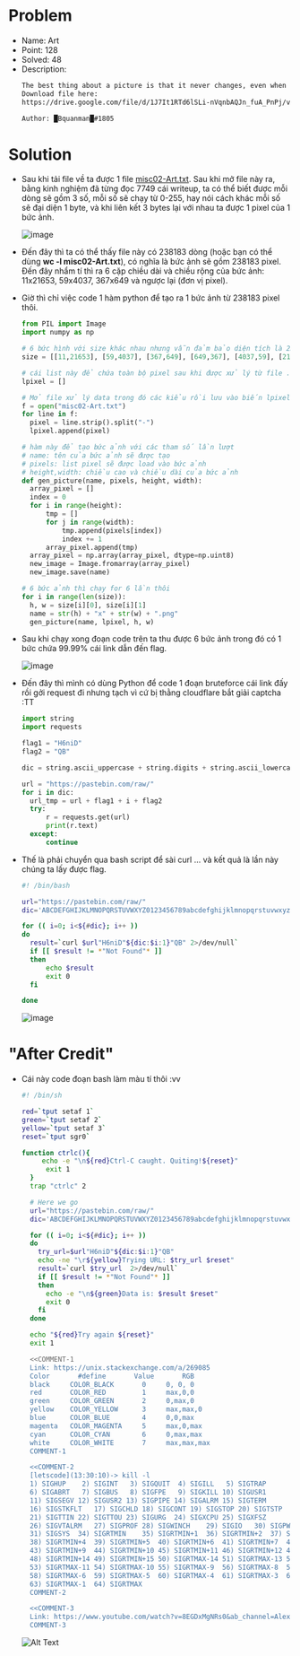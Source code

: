 # Problem
- Name: Art
- Point: 128
- Solved: 48
- Description:
  ```sh
  The best thing about a picture is that it never changes, even when the people in it do, or when it is zoomed in
  Download file here:
  https://drive.google.com/file/d/1J7It1RTd6lSLi-nVqnbAQJn_fuA_PnPj/view?usp=sharing

  Author: █Bquanman█#1805
  ```

# Solution
- Sau khi tải file về  ta được 1 file [misc02-Art.txt](challenge/misc02-Art.txt). Sau khi mở file này ra, bằng kinh nghiệm đã từng đọc 7749 cái writeup, ta có thể  biết được mỗi dòng sẽ gồm 3 số, mỗi số sẽ chạy từ 0-255, hay nói cách khác mỗi số sẽ đại diện 1 byte, và khi liên kết 3 bytes lại với nhau ta được 1 pixel của 1 bức ảnh.

    ![image](tmp/picb1.png)

- Đến đây thì ta có thể thấy file này có 238183 dòng (hoặc bạn có thể dùng **wc -l misc02-Art.txt**), có nghĩa là bức ảnh sẽ gồm 238183 pixel. Đến đây nhẩm tí thì ra 6 cặp chiều dài và chiều rộng của bức ảnh: 11x21653, 59x4037, 367x649 và ngược lại (đơn vị pixel).
- Giờ thì chỉ việc code 1 hàm python để  tạo ra 1 bức ảnh từ 238183 pixel thôi.
  ```python
  from PIL import Image
  import numpy as np

  # 6 bức hình với size khác nhau nhưng vẫn đảm bảo diện tích là 238183
  size = [[11,21653], [59,4037], [367,649], [649,367], [4037,59], [21653,11]]

  # cái list này để chứa toàn bộ pixel sau khi được xử lý từ file .txt
  lpixel = []

  # Mở file xử lý data trong đó các kiểu rồi lưu vào biến lpixel
  f = open("misc02-Art.txt")
  for line in f:
  	pixel = line.strip().split("-")
  	lpixel.append(pixel)

  # hàm này để tạo bức ảnh với các tham số lần lượt
  # name: tên của bức ảnh sẽ được tạo
  # pixels: list pixel sẽ được load vào bức ảnh
  # height,width: chiều cao và chiều dài của bức ảnh
  def gen_picture(name, pixels, height, width):
  	array_pixel = []
  	index = 0
  	for i in range(height):
  		tmp = []
  		for j in range(width):
  			tmp.append(pixels[index])
  			index += 1
  		array_pixel.append(tmp)
  	array_pixel = np.array(array_pixel, dtype=np.uint8)
  	new_image = Image.fromarray(array_pixel)
  	new_image.save(name)

  # 6 bức ảnh thì chạy for 6 lần thôi
  for i in range(len(size)):
  	h, w = size[i][0], size[i][1]
  	name = str(h) + "x" + str(w) + ".png"
  	gen_picture(name, lpixel, h, w)

  ```

- Sau khi chạy xong đoạn code trên ta thu được 6 bức ảnh trong đó có 1 bức chứa 99.99% cái link dẫn đến flag.

  ![image](tmp/picb2.png)

- Đến đây thì mình có dùng Python để code 1 đoạn bruteforce cái link đấy rồi gởi request đi nhưng tạch vì cứ bị thằng cloudflare bắt giải captcha :TT

  ```python
  import string
  import requests

  flag1 = "H6niD"
  flag2 = "QB"

  dic = string.ascii_uppercase + string.digits + string.ascii_lowercase

  url = "https://pastebin.com/raw/"
  for i in dic:
  	url_tmp = url + flag1 + i + flag2
  	try:
  		r = requests.get(url)
  		print(r.text)
  	except:
  		continue

  ```

- Thế là phải chuyển qua bash script để sài curl ... và kết quả là lần này chúng ta lấy được flag.
  ```sh
  #! /bin/bash

  url="https://pastebin.com/raw/"
  dic='ABCDEFGHIJKLMNOPQRSTUVWXYZ0123456789abcdefghijklmnopqrstuvwxyz'

  for (( i=0; i<${#dic}; i++ ))
  do
    result=`curl $url"H6niD"${dic:$i:1}"QB" 2>/dev/null`
    if [[ $result != *"Not Found"* ]]
    then
    	echo $result
    	exit 0
    fi

  done

  ```

  ![image](tmp/picb3.png)

# "After Credit"
- Cái này code đoạn bash làm màu tí thôi :vv

  ```sh
  #! /bin/sh

  red=`tput setaf 1`
  green=`tput setaf 2`
  yellow=`tput setaf 3`
  reset=`tput sgr0`

  function ctrlc(){
	   echo -e "\n${red}Ctrl-C caught. Quiting!${reset}"
	    exit 1
    }
    trap "ctrlc" 2

    # Here we go
    url="https://pastebin.com/raw/"
    dic='ABCDEFGHIJKLMNOPQRSTUVWXYZ0123456789abcdefghijklmnopqrstuvwxyz'

    for (( i=0; i<${#dic}; i++ ))
    do
      try_url=$url"H6niD"${dic:$i:1}"QB"
      echo -ne "\r${yellow}Trying URL: $try_url $reset"
      result=`curl $try_url  2>/dev/null`
      if [[ $result != *"Not Found"* ]]
      then
        echo -e "\n${green}Data is: $result $reset"
        exit 0
      fi
    done

    echo "${red}Try again ${reset}"
    exit 1

    <<COMMENT-1
    Link: https://unix.stackexchange.com/a/269085
    Color       #define       Value       RGB
    black     COLOR_BLACK       0     0, 0, 0
    red       COLOR_RED         1     max,0,0
    green     COLOR_GREEN       2     0,max,0
    yellow    COLOR_YELLOW      3     max,max,0
    blue      COLOR_BLUE        4     0,0,max
    magenta   COLOR_MAGENTA     5     max,0,max
    cyan      COLOR_CYAN        6     0,max,max
    white     COLOR_WHITE       7     max,max,max
    COMMENT-1

    <<COMMENT-2
    [letscode](13:30:10)-> kill -l
    1) SIGHUP	 2) SIGINT	 3) SIGQUIT	 4) SIGILL	 5) SIGTRAP
    6) SIGABRT	 7) SIGBUS	 8) SIGFPE	 9) SIGKILL	10) SIGUSR1
    11) SIGSEGV	12) SIGUSR2	13) SIGPIPE	14) SIGALRM	15) SIGTERM
    16) SIGSTKFLT	17) SIGCHLD	18) SIGCONT	19) SIGSTOP	20) SIGTSTP
    21) SIGTTIN	22) SIGTTOU	23) SIGURG	24) SIGXCPU	25) SIGXFSZ
    26) SIGVTALRM	27) SIGPROF	28) SIGWINCH	29) SIGIO	30) SIGPWR
    31) SIGSYS	34) SIGRTMIN	35) SIGRTMIN+1	36) SIGRTMIN+2	37) SIGRTMIN+3
    38) SIGRTMIN+4	39) SIGRTMIN+5	40) SIGRTMIN+6	41) SIGRTMIN+7	42) SIGRTMIN+8
    43) SIGRTMIN+9	44) SIGRTMIN+10	45) SIGRTMIN+11	46) SIGRTMIN+12	47) SIGRTMIN+13
    48) SIGRTMIN+14	49) SIGRTMIN+15	50) SIGRTMAX-14	51) SIGRTMAX-13	52) SIGRTMAX-12
    53) SIGRTMAX-11	54) SIGRTMAX-10	55) SIGRTMAX-9	56) SIGRTMAX-8	57) SIGRTMAX-7
    58) SIGRTMAX-6	59) SIGRTMAX-5	60) SIGRTMAX-4	61) SIGRTMAX-3	62) SIGRTMAX-2
    63) SIGRTMAX-1	64) SIGRTMAX
    COMMENT-2

    <<COMMENT-3
    Link: https://www.youtube.com/watch?v=8EGDxMgNRs0&ab_channel=AlexLynd
    COMMENT-3

    ```

    ![Alt Text](https://asciinema.org/a/Q77toB3tJwg5uk5Vnu5Kw4LZ4)

